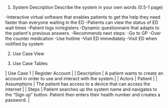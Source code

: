 1. System Description
Describe the system in your own words (0.5-1 page)

-Interactive virtual software that enables patients to get the help they need faster than everyone waiting in the ED
-Patients can view the status of ED wait times
-Patient logs in/registers 
-Dynamic questionnaire that adapts to the patient's previous answers.
-Recommends next steps:
    -Go to GP
    -Over the counter medication
    -Use hotline
    -Visit ED immediately
    -Visit ED when notified by system

2. Use Case View



3. Use Case Tables

| Use Case 1 | Register Account |
| Description | A patient wants to create an account in order to use and interact with the system.|
| Actors | Patient |
| Assumptions | The patient has access to a device that can access the internet |
| Steps | Patient searches up the system name and navigates to the “Sign up” button. Patient then enters their health number and creates a password. |
